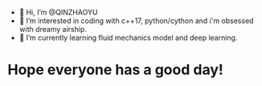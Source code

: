 - 👋 Hi, I’m @QINZHAOYU
- 👀 I’m interested in coding with c++17, python/cython and i'm obsessed with dreamy airship.
- 🌱 I’m currently learning fluid mechanics model and deep learning.


# Hope everyone has a good day!
